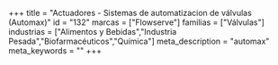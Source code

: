 +++
title = "Actuadores - Sistemas de automatizacion de válvulas (Automax)"
id = "132"
marcas = ["Flowserve"]
familias = ["Válvulas"]
industrias = ["Alimentos y Bebidas","Industria Pesada","Biofarmacéuticos","Química"]
meta_description = "automax"
meta_keywords = ""
+++
